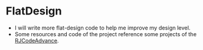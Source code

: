 # FlatDesign
* I will write more flat-design code to help me improve my design level.
* Some resources and code of the project reference some projects of the [RJCodeAdvance](https://github.com/RJCodeAdvance).
